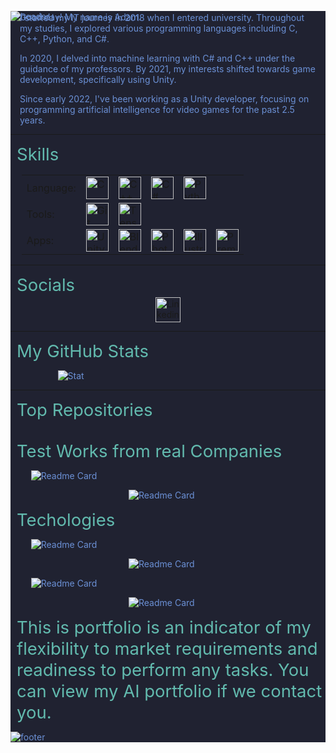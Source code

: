 <div style='color: #6B90D5; background-color: #202231;'>

![header](https://capsule-render.vercel.app/api?type=waving&height=300&color=gradient&text=Adam%20Taylor&textBg=false&section=header&fontAlign=31&animation=fadeIn&rotate=-4&fontAlignY=28&descSize=40&desc=C%23%20Unity%20Developer&descAlign=60&descAlignY=55&theme=tokyonight)

<p style='margin-left: 15px; margin-right: 15px; margin-top: -30px'>Good day! My name is Adam.

<p style='margin-left: 15px; margin-right: 15px; margin-top: -30px'> I started my IT journey in 2018 when I entered university. Throughout my studies, I explored various programming languages including C, C++, Python, and C#. </p>

<p style='margin-left: 15px; margin-right: 15px'> In 2020, I delved into machine learning with C# and C++ under the guidance of my professors. By 2021, my interests shifted towards game development, specifically using Unity.</p>

<p style='margin-left: 15px; margin-right: 15px'> Since early 2022, I've been working as a Unity developer, focusing on programming artificial intelligence for video games for the past 2.5 years.</p>

---

<p style='color: #62BAAE; font-size: 27.5px; margin-top: 12.5px; margin-bottom: 2.5px; margin-left: 10px'>Skills</p>

<table style='margin-left: 3.5%'>
    <tr>
        <td>Language:</td>
        <td>
            <img src="https://cdn.jsdelivr.net/gh/devicons/devicon@latest/icons/c/c-plain.svg" width="36" height="36" alt="C" />
        </td>
        <td>
            <img src="https://cdn.jsdelivr.net/gh/devicons/devicon@latest/icons/cplusplus/cplusplus-plain.svg" width="36" height="36" alt="C++" />
        </td>
        <td>
            <img src="https://cdn.jsdelivr.net/gh/devicons/devicon@latest/icons/csharp/csharp-plain.svg" width="36" height="36" alt="C#" />
        </td>
        <td>
            <img src="https://cdn.jsdelivr.net/gh/devicons/devicon@latest/icons/python/python-original.svg" width="36" height="36" alt="Python" />
        </td>
    </tr>
    <tr>
        <td>Tools: </td>
        <td>
            <img src="https://cdn.jsdelivr.net/gh/devicons/devicon@latest/icons/git/git-plain.svg" width="36" height="36" alt="Git" />
        </td>
        <td>
            <img src="https://cdn.jsdelivr.net/gh/devicons/devicon@latest/icons/tensorflow/tensorflow-original.svg" width="36" height="36" alt="TensorFlow" />
        </td>
    </tr>
    <tr>
        <td>Apps: </td>
        <td>
            <img src="https://cdn.jsdelivr.net/gh/devicons/devicon@latest/icons/unity/unity-original.svg" width="36" height="36" alt="Unity" />
        </td>
        <td>
            <img src="https://cdn.jsdelivr.net/gh/devicons/devicon@latest/icons/blender/blender-original.svg" width="36" height="36" alt="Blender" />
        </td>
        <td>
            <img src="https://cdn.jsdelivr.net/gh/devicons/devicon@latest/icons/photoshop/photoshop-original.svg" width="36" height="36" alt="Photoshop" />
        </td>
        <td>
            <img src="https://cdn.jsdelivr.net/gh/devicons/devicon@latest/icons/illustrator/illustrator-plain.svg" width="36" height="36" alt="Illustrator" />
        </td>
        <td>
            <img src="https://cdn.jsdelivr.net/gh/devicons/devicon@latest/icons/premierepro/premierepro-original.svg" width="36" height="36" alt="Premiere Pro" />
        </td>
    </tr>
</table>

---

<p style='color: #62BAAE; font-size: 27.5px; margin-top: 12.5px; margin-bottom: 2.5px; margin-left: 10px'>Socials</p>

<div style='text-align: center;' >

<a href='https://www.linkedin.com/in/adam-taylor-gameai' style='magrgin-left: 20%'>
    <img src="https://cdn.jsdelivr.net/gh/devicons/devicon@latest/icons/linkedin/linkedin-original.svg" width="40" height="40" alt="Linkedin" />
</a>

</div>

---

<p style='color: #62BAAE; font-size: 27.5px; margin-top: 12.5px; margin-bottom: 2.5px; margin-left: 10px'>My GitHub Stats</p>

<div style='margin-left: 15%; margin-top: 10px'>

![Stat](https://github-readme-stats.vercel.app/api?username=MrAdamTaylor&show_icons=true&theme=tokyonight&hide=prs,contribs)

</div>

---

<p style='color: #62BAAE; font-size: 27.5px; margin-top: 12.5px; margin-bottom: 2.5px; margin-left: 10px'>Top Repositories</p>

<br />

<p style='color: #62BAAE; font-size: 27.5px; margin-top: 12.5px; margin-bottom: 2.5px; margin-left: 10px'>Test Works from real Companies</p>

<div style='margin-left: 6.5%;'>

![Readme Card](https://github-readme-stats.vercel.app/api/pin/?username=MrAdamTaylor&repo=Top-Down-Shooter&theme=tokyonight)

</div>

<div style='margin-left: 37.5%;'>

![Readme Card](https://github-readme-stats.vercel.app/api/pin/?username=MrAdamTaylor&repo=TestWork_Puzzle&theme=tokyonight)

</div>


<p style='color: #62BAAE; font-size: 27.5px; margin-top: 12.5px; margin-bottom: 2.5px; margin-left: 10px'>Techologies</p>

<div style='margin-left: 6.5%'>

![Readme Card](https://github-readme-stats.vercel.app/api/pin/?username=MrAdamTaylor&repo=Base-ECS&theme=tokyonight)

</div>

<div style='margin-left: 37.5%;'>

![Readme Card](https://github-readme-stats.vercel.app/api/pin/?username=MrAdamTaylor&repo=DesignPatternPractics&theme=tokyonight)

</div>

<div style='margin-left: 6.5%;'>

![Readme Card](https://github-readme-stats.vercel.app/api/pin/?username=MrAdamTaylor&repo=MVO-pattern&theme=tokyonight)

</div>

<div style='margin-left: 37.5%;'>

![Readme Card](https://github-readme-stats.vercel.app/api/pin/?username=MrAdamTaylor&repo=MyDIFramework&theme=tokyonight)

</div>

<p style='color: #62BAAE; font-size: 27.5px; margin-top: 12.5px; margin-bottom: 2.5px; margin-left: 10px'>This is portfolio is an indicator of my flexibility to market requirements and readiness to perform any tasks. You can view my AI portfolio if we contact you.

![footer](https://capsule-render.vercel.app/api?type=waving&height=300&section=footer&animation=fadeIn&theme=tokyonight)

</div>
